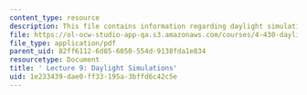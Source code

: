 ```yaml
---
content_type: resource
description: This file contains information regarding daylight simulations.
file: https://ol-ocw-studio-app-qa.s3.amazonaws.com/courses/4-430-daylighting-spring-2012/1e233439dae0ff33195a3bffd6c42c5e_MIT4_430S12_lec09.pdf
file_type: application/pdf
parent_uid: 82ff6112-6d85-6050-554d-9138fda1e834
resourcetype: Document
title: ' Lecture 9: Daylight Simulations'
uid: 1e233439-dae0-ff33-195a-3bffd6c42c5e
---
```

